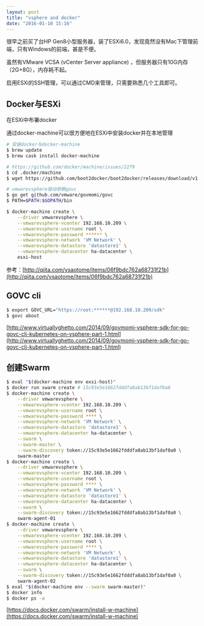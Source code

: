 ```yaml
---
layout: post
title: "vsphere and docker"
date: "2016-01-10 15:16"
---
```


很早之前买了台HP Gen8小型服务器，装了ESXi6.0，发现竟然没有Mac下管理前端，只有Windows的前端，甚是不便。

虽然有VMware VCSA (vCenter Server appliance) ，但服务器只有10G内存（2G+8G），内存耗不起。

启用ESXi的SSH管理，可以通过CMD来管理，只需要熟悉几个工具即可。

## Docker与ESXi
在ESXi中布署docker

通过docker-machine可以很方便地在ESXi中安装docker并在本地管理

```bash
# 安装docker与docker-machine
$ brew update
$ brew cask install docker-machine

# https://github.com/docker/machine/issues/2279
$ cd .docker/machine
$ wget https://github.com/boot2docker/boot2docker/releases/download/v1.9.1/boot2docker.iso

# vmwarevsphere驱动依赖govc
$ go get github.com/vmware/govmomi/govc
$ PATH=$PATH:$GOPATH/bin

$ docker-machine create \
    --driver vmwarevsphere \
    --vmwarevsphere-vcenter 192.168.10.209 \
    --vmwarevsphere-username root \
    --vmwarevsphere-password ****** \
    --vmwarevsphere-network 'VM Network' \
    --vmwarevsphere-datastore 'datastore1' \
    --vmwarevsphere-datacenter ha-datacenter \
    esxi-host
```

参考：[http://qiita.com/ysaotome/items/06f9bdc762a68731f21b](http://qiita.com/ysaotome/items/06f9bdc762a68731f21b)

## GOVC cli

```bash
$ export GOVC_URL="https://root:******@192.168.10.209/sdk"
$ govc about
```

[http://www.virtuallyghetto.com/2014/09/govmomi-vsphere-sdk-for-go-govc-cli-kubernetes-on-vsphere-part-1.html](http://www.virtuallyghetto.com/2014/09/govmomi-vsphere-sdk-for-go-govc-cli-kubernetes-on-vsphere-part-1.html)

## 创建Swarm

```bash
$ eval "$(docker-machine env exsi-host)"
$ docker run swarm create # 15c93e5e1662fdddfa8ab13bf1daf0a0
$ docker-machine create \
    --driver vmwarevsphere \
    --vmwarevsphere-vcenter 192.168.10.209 \
    --vmwarevsphere-username root \
    --vmwarevsphere-password **** \
    --vmwarevsphere-network 'VM Network' \
    --vmwarevsphere-datastore 'datastore1' \
    --vmwarevsphere-datacenter ha-datacenter \
    --swarm \
    --swarm-master \
    --swarm-discovery token://15c93e5e1662fdddfa8ab13bf1daf0a0 \
    swarm-master
$ docker-machine create \
    --driver vmwarevsphere \
    --vmwarevsphere-vcenter 192.168.10.209 \
    --vmwarevsphere-username root \
    --vmwarevsphere-password **** \
    --vmwarevsphere-network 'VM Network' \
    --vmwarevsphere-datastore 'datastore1' \
    --vmwarevsphere-datacenter ha-datacenter \
    --swarm \
    --swarm-discovery token://15c93e5e1662fdddfa8ab13bf1daf0a0 \
    swarm-agent-01
$ docker-machine create \
    --driver vmwarevsphere \
    --vmwarevsphere-vcenter 192.168.10.209 \
    --vmwarevsphere-username root \
    --vmwarevsphere-password **** \
    --vmwarevsphere-network 'VM Network' \
    --vmwarevsphere-datastore 'datastore1' \
    --vmwarevsphere-datacenter ha-datacenter \
    --swarm \
    --swarm-discovery token://15c93e5e1662fdddfa8ab13bf1daf0a0 \
    swarm-agent-02
$ eval "$(docker-machine env --swarm swarm-master)"
$ docker info
$ docker ps -a
```

[https://docs.docker.com/swarm/install-w-machine](https://docs.docker.com/swarm/install-w-machine)
